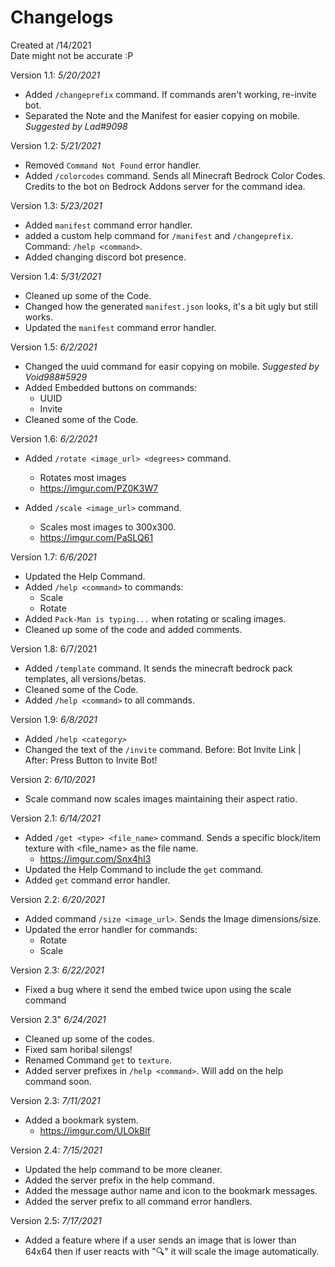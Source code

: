 # Changelogs

Created at /14/2021 </br>
Date might not be accurate :P
  
 Version 1.1: *5/20/2021*
 
  - Added `/changeprefix` command. If commands aren't working, re-invite bot.
  - Separated the Note and the Manifest for easier copying on mobile. *Suggested by Lad#9098*

Version 1.2: *5/21/2021*

  - Removed `Command Not Found` error handler.
  - Added `/colorcodes` command. Sends all Minecraft Bedrock Color Codes. Credits to the bot on Bedrock Addons server for the command idea.

Version 1.3: *5/23/2021*

  - Added `manifest` command error handler.
  - added a custom help command for `/manifest` and `/changeprefix`. Command: `/help <command>`.
  - Added changing discord bot presence.

Version 1.4: *5/31/2021*

 - Cleaned up some of the Code.
 - Changed how the generated `manifest.json` looks, it's a bit ugly but still works.
 - Updated the `manifest` command error handler.

Version 1.5: *6/2/2021*

 - Changed the uuid command for easir copying on mobile. *Suggested by Void988#5929*
 - Added Embedded buttons on commands:
    - UUID
    - Invite
 - Cleaned some of the Code.

Version 1.6: *6/2/2021*
 
  - Added `/rotate <image_url> <degrees>` command.
    - Rotates most images
    - https://imgur.com/PZ0K3W7
    
  - Added `/scale <image_url>` command.
    - Scales most images to 300x300.
    - https://imgur.com/PaSLQ61

Version 1.7: *6/6/2021*

  - Updated the Help Command.
  - Added `/help <command>` to commands:
    - Scale
    - Rotate
  - Added `Pack-Man is typing...` when rotating or scaling images.
  - Cleaned up some of the code and added comments.

Version 1.8: 6/7/2021

  - Added `/template` command. It sends the minecraft bedrock pack templates, all versions/betas.
  - Cleaned some of the Code.
  - Added `/help <command>` to all commands.

Version 1.9: *6/8/2021*

   - Added `/help <category>`
   - Changed the text of the `/invite` command. Before: Bot Invite Link | After: Press Button to Invite Bot!

Version 2: *6/10/2021*

  - Scale command now scales images maintaining their aspect ratio.

Version 2.1: *6/14/2021*

  - Added `/get <type> <file_name>` command. Sends a specific block/item texture with <file_name> as the file name.
    - https://imgur.com/Snx4hI3
  - Updated the Help Command to include the `get` command.
  - Added `get` command error handler.

Version 2.2: *6/20/2021*
 
  - Added command `/size <image_url>`. Sends the Image dimensions/size.
  - Updated the error handler for commands:
    - Rotate
    - Scale

Version 2.3: *6/22/2021*

  - Fixed a bug where it send the embed twice upon using the scale command

Version 2.3" *6/24/2021*

  - Cleaned up some of the codes.
  - Fixed sam horibal silengs!
  - Renamed Command `get` to `texture`.
  - Added server prefixes in `/help <command>`. Will add on the help command soon.

Version 2.3: *7/11/2021*

  - Added a bookmark system.
    - https://imgur.com/ULOkBlf

Version 2.4: *7/15/2021*

  - Updated the help command to be more cleaner.
  - Added the server prefix in the help command.
  - Added the message author name and icon to the bookmark messages.
  - Added the server prefix to all command error handlers.

Version 2.5: *7/17/2021*

  - Added a feature where if  a user sends an image that is lower than 64x64 then if user reacts with "🔍" it will scale the image automatically.

